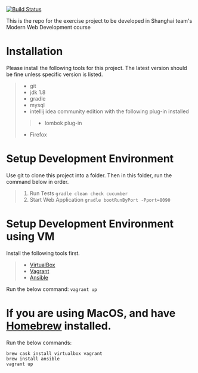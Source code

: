 [![Build Status](https://travis-ci.org/nerds-odd-e/bbuddy.svg?branch=master)](https://travis-ci.org/nerds-odd-e/bbuddy)

This is the repo for the exercise project to be developed in Shanghai team's Modern Web Development course

# Installation
Please install the following tools for this project. The latest version should be fine unless specific version is listed.
>* git
>* jdk 1.8
>* gradle
>* mysql
>* intellij idea community edition with the following plug-in installed
>>* lombok plug-in
>* Firefox

# Setup Development Environment
Use git to clone this project into a folder. Then in this folder, run the command below in order.
>1. Run Tests
`gradle clean check cucumber`
>2. Start Web Application
`gradle bootRunByPort -Pport=8090`

# Setup Development Environment using VM
Install the following tools first.
>* [VirtualBox](https://www.virtualbox.org/)
>* [Vagrant](https://www.vagrantup.com)
>* [Ansible](https://www.ansible.com/)

Run the below command:
`vagrant up`

# If you are using MacOS, and have [Homebrew](http://brew.sh/) installed.
Run the below commands:

    brew cask install virtualbox vagrant
    brew install ansible
    vagrant up
